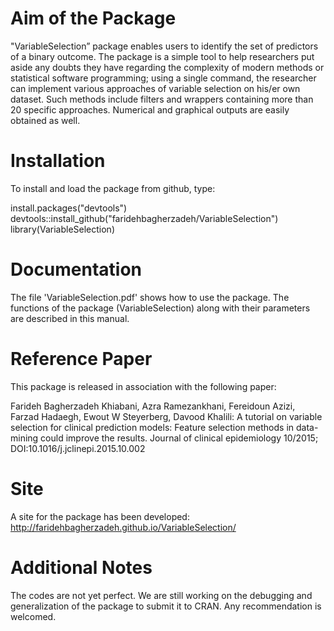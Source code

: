 # Aim of the Package
"VariableSelection” package enables users to identify the set of predictors of a binary outcome. The package is a simple tool to help researchers put aside any doubts they have regarding the complexity of modern methods or statistical software programming; using a single command, the researcher can implement various approaches of variable selection on his/er own dataset. Such methods include filters and wrappers containing more than 20 specific approaches. Numerical and graphical outputs are easily obtained as well. 

# Installation
To install and load the package from github, type:

install.packages("devtools") 
devtools::install_github("faridehbagherzadeh/VariableSelection")
library(VariableSelection)

# Documentation
The file 'VariableSelection.pdf' shows how to use the package. The functions of the package (VariableSelection) along with their parameters are described in this manual.

# Reference Paper
This package is released in association with the following paper:

Farideh Bagherzadeh Khiabani, Azra Ramezankhani, Fereidoun Azizi, Farzad Hadaegh, Ewout W 
Steyerberg, Davood Khalili: A tutorial on variable selection for clinical prediction models: Feature selection 
methods in data-mining could improve the results. Journal of clinical epidemiology 10/2015;  
DOI:10.1016/j.jclinepi.2015.10.002 

# Site 
A site for the package has been developed:
http://faridehbagherzadeh.github.io/VariableSelection/

# Additional Notes
The codes are not yet perfect. We are still working on the debugging and generalization of the package to submit it to CRAN. Any recommendation is welcomed. 
